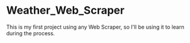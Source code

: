# Weather_Web_Scraper
This is my first project using any Web Scraper, so I'll be using it to learn during the process.

